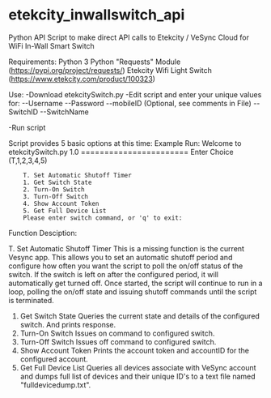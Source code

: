 # etekcity_inwallswitch_api
Python API Script to make direct API calls to Etekcity / VeSync Cloud for WiFi In-Wall Smart Switch

Requirements:
  Python 3
  Python "Requests" Module (https://pypi.org/project/requests/)
  Etekcity Wifi Light Switch (https://www.etekcity.com/product/100323)
 
Use:
 -Download etekcitySwitch.py
 -Edit script and enter your unique values for:
    --Username
    --Password
    --mobileID (Optional, see comments in File)
    --SwitchID
    --SwitchName
  
 -Run script
 
 Script provides 5 basic options at this time:
    Example Run:
        Welcome to etekcitySwitch.py 1.0
        =======================
        Enter Choice (T,1,2,3,4,5)


        T. Set Automatic Shutoff Timer
        1. Get Switch State
        2. Turn-On Switch
        3. Turn-Off Switch
        4. Show Account Token
        5. Get Full Device List
        Please enter switch command, or 'q' to exit:
 
 
 Function Desciption:
 
 T. Set Automatic Shutoff Timer
        This is a missing function is the current Vesync app.  This allows you to set an automatic shutoff period and configure how often
        you want the script to poll the on/off status of the switch.  If the switch is left on after the configured period, it will
        automatically get turned off.  Once started, the script will continue to run in a loop, polling the on/off state and issuing
        shutoff commands until the script is terminated.

 1. Get Switch State
        Queries the current state and details of the configured switch. And prints response.
 2. Turn-On Switch
        Issues on command to configured switch.
 3. Turn-Off Switch
        Issues off command to configured switch.
 4. Show Account Token 
        Prints the account token and accountID for the configured account.
 5. Get Full Device List
        Queries all devices associate with VeSync account and dumps full list of devices and their unique ID's to a text file named
        "fulldevicedump.txt".
        
     
